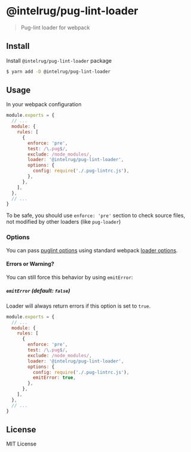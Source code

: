 # @intelrug/pug-lint-loader

> Pug-lint loader for webpack

## Install

Install `@intelrug/pug-lint-loader` package

```bash
$ yarn add -D @intelrug/pug-lint-loader
```

## Usage

In your webpack configuration

```js
module.exports = {
  // ...
  module: {
    rules: [
      {
        enforce: 'pre',
        test: /\.pug$/,
        exclude: /node_modules/,
        loader: '@intelrug/pug-lint-loader',
        options: {
          config: require('./.pug-lintrc.js'),
        },
      },
    ],
  },
  // ...
}
```

To be safe, you should use `enforce: 'pre'` section to check source files, not modified
by other loaders (like `pug-loader`)

### Options

You can pass [puglint options](https://github.com/pugjs/pug-lint#configuration-file)
using standard webpack [loader options](https://webpack.js.org/configuration/module/#useentry).


#### Errors or Warning?

You can still force this behavior by using `emitError`:

##### `emitError` (default: `false`)

Loader will always return errors if this option is set to `true`.

```js
module.exports = {
  // ...
  module: {
    rules: [
      {
        enforce: 'pre',
        test: /\.pug$/,
        exclude: /node_modules/,
        loader: '@intelrug/pug-lint-loader',
        options: {
          config: require('./.pug-lintrc.js'),
          emitError: true,
        },
      },
    ],
  },
  // ...
}
```

## License
MIT License
